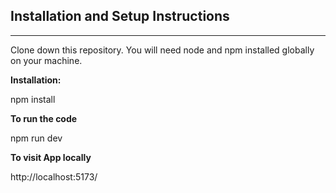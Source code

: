 ## Installation and Setup Instructions

---

Clone down this repository. You will need node and npm installed globally on your machine.

**Installation:**

npm install

**To run the code**

npm run dev

**To visit App locally**

http://localhost:5173/
